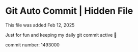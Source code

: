 # Git Auto Commit | Hidden File

This file was added Feb 12, 2025

Just for fun and keeping my daily git commit active 🤪

commit number: 1493000
